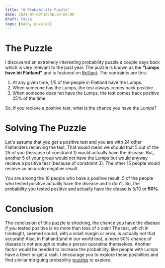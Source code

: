 ```yaml
---
title: "A Probability Puzzle"
date: 2021-07-03T10:36:54-04:00
draft: false
tags: [math, puzzles]
---
```

# The Puzzle

I discovered an extremely interesting probability puzzle a couple days back which is very relevant to the past year. The puzzle is known as the **"Lumps have hit Flatland"** and is featured on [Brilliant](https://brilliant.org). The contraints are this:
1. At any given time, 1/5 of the people in Flatland have the Lumps.
2. When someone has the Lumps, the test always comes back positive.
3. When someone does not have the Lumps, the test comes back positive 25% of the time.

So, if you recieve a positive test, what is the chance you have the Lumps?


# Solving The Puzzle

Let's assume that you get a positive test and you are with 24 other Flatlanders recieving the test. That would mean we should that 5 out of the 25 of you (because of constraint 1) would actually have the disease. But, another 5 of your group would not have the Lumps but would anyway recieve a positive test (because of constraint 3). The other 15 people would recieve an accurate negative result.

You are among the 10 people who have a positive result. 5 of the people who tested positive actually have the disease and 5 don't. So, the probability you tested positive and actually have the diease is 5/10 or **50%**.

# Conclusion

The conclusion of this puzzle is shocking, the chance you have the disease if you tested positive is no more than toss of a coin! The test, which in hindsight, seemed sound, with a small margin or error, is actually not that accurate! Also, in Flatland(and in our world too), a mere 50% chance of disease is not enough to make a person quaratine themselves. Another factor would be needed to increase the probability, like people with Lumps have a fever or get a rash. I encourage you to explore these posibilites and find similar intriguing probability [puzzles](/tags/puzzles/) to explore.
